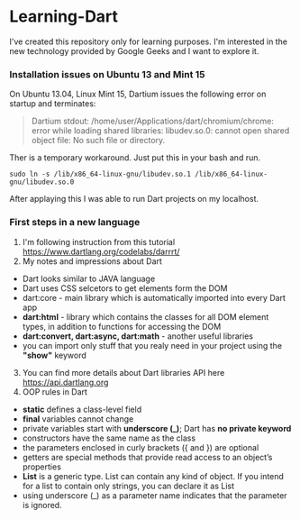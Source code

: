 Learning-Dart
=============

I've created this repository only for learning purposes. I'm interested in the new technology provided by Google Geeks and I want to explore it.

### Installation issues on Ubuntu 13 and Mint 15
On Ubuntu 13.04, Linux Mint 15, Dartium issues the following error on startup and terminates:
> Dartium stdout: /home/user/Applications/dart/chromium/chrome: error while loading shared libraries: libudev.so.0: cannot open shared object file: No such file or directory.

Ther is a temporary workaround. Just put this in your bash and run.
```
sudo ln -s /lib/x86_64-linux-gnu/libudev.so.1 /lib/x86_64-linux-gnu/libudev.so.0
```

After applaying this I was able to run Dart projects on my localhost.

### First steps in a new language
1. I'm following instruction from this tutorial https://www.dartlang.org/codelabs/darrrt/
2. My notes and impressions about Dart
  - Dart looks similar to JAVA language
  - Dart uses CSS selcetors to get elements form the DOM
  - dart:core - main library which is automatically imported into every Dart app
  - **dart:html** - library which contains the classes for all DOM element types, in addition to functions for accessing the DOM
  - **dart:convert, dart:async, dart:math** - another useful libraries
  - you can import only stuff that you realy need in your project using the **"show"** keyword
3. You can find more details about Dart libraries API here https://api.dartlang.org
4. OOP rules in Dart
  - **static** defines a class-level field
  - **final** variables cannot change
  - private variables start with **underscore (_)**; Dart has **no private keyword**
  - constructors have the same name as the class
  - the parameters enclosed in curly brackets ({ and }) are optional
  - getters are special methods that provide read access to an object’s properties
  - **List** is a generic type. List can contain any kind of object. If you intend for a list to contain only strings, you can declare it as List<String>
  - using underscore (_) as a parameter name indicates that the parameter is ignored.



